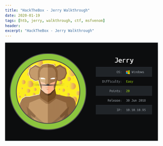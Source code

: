 ```yaml
---
title: "HackTheBox - Jerry Walkthrough"
date: 2020-01-19 
tags: [htb, jerry, walkthrough, ctf, msfvenom]
header:  
excerpt: "HackTheBox - Jerry Walkthrough"
---
```


![jerry](/images/htb/jerry/jerry.png)